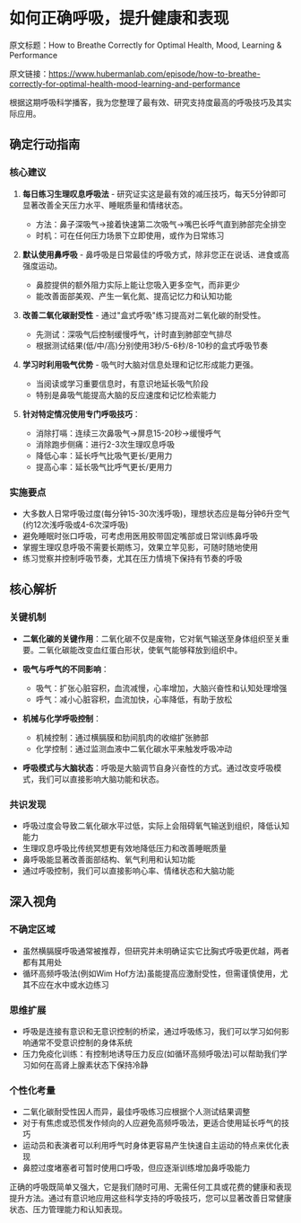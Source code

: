 # 如何正确呼吸，提升健康和表现

原文标题：How to Breathe Correctly for Optimal Health, Mood, Learning & Performance

原文链接：https://www.hubermanlab.com/episode/how-to-breathe-correctly-for-optimal-health-mood-learning-and-performance

<YouTube videoId="x4m_PdFbu-s" />

根据这期呼吸科学播客，我为您整理了最有效、研究支持度最高的呼吸技巧及其实际应用。

## 确定行动指南

### 核心建议
1. **每日练习生理叹息呼吸法** - 研究证实这是最有效的减压技巧，每天5分钟即可显著改善全天压力水平、睡眠质量和情绪状态。
   - 方法：鼻子深吸气→接着快速第二次吸气→嘴巴长呼气直到肺部完全排空
   - 时机：可在任何压力场景下立即使用，或作为日常练习

2. **默认使用鼻呼吸** - 鼻呼吸是日常最佳的呼吸方式，除非您正在说话、进食或高强度运动。
   - 鼻腔提供的额外阻力实际上能让您吸入更多空气，而非更少
   - 能改善面部美观、产生一氧化氮、提高记忆力和认知功能

3. **改善二氧化碳耐受性** - 通过"盒式呼吸"练习提高对二氧化碳的耐受性。
   - 先测试：深吸气后控制缓慢呼气，计时直到肺部空气排尽
   - 根据测试结果(低/中/高)分别使用3秒/5-6秒/8-10秒的盒式呼吸节奏

4. **学习时利用吸气优势** - 吸气时大脑对信息处理和记忆形成能力更强。
   - 当阅读或学习重要信息时，有意识地延长吸气阶段
   - 特别是鼻吸气能提高大脑的反应速度和记忆检索能力

5. **针对特定情况使用专门呼吸技巧**：
   - 消除打嗝：连续三次鼻吸气→屏息15-20秒→缓慢呼气
   - 消除跑步侧痛：进行2-3次生理叹息呼吸
   - 降低心率：延长呼气比吸气更长/更用力
   - 提高心率：延长吸气比呼气更长/更用力

### 实施要点
- 大多数人日常呼吸过度(每分钟15-30次浅呼吸)，理想状态应是每分钟6升空气(约12次浅呼吸或4-6次深呼吸)
- 避免睡眠时张口呼吸，可考虑用医用胶带固定嘴部或日常训练鼻呼吸
- 掌握生理叹息呼吸不需要长期练习，效果立竿见影，可随时随地使用
- 练习觉察并控制呼吸节奏，尤其在压力情境下保持有节奏的呼吸

## 核心解析

### 关键机制
- **二氧化碳的关键作用**：二氧化碳不仅是废物，它对氧气输送至身体组织至关重要。二氧化碳能改变血红蛋白形状，使氧气能够释放到组织中。
  
- **吸气与呼气的不同影响**：
  - 吸气：扩张心脏容积，血流减慢，心率增加，大脑兴奋性和认知处理增强
  - 呼气：减小心脏容积，血流加快，心率降低，有助于放松

- **机械与化学呼吸控制**：
  - 机械控制：通过横膈膜和肋间肌肉的收缩扩张肺部
  - 化学控制：通过监测血液中二氧化碳水平来触发呼吸冲动
  
- **呼吸模式与大脑状态**：呼吸是大脑调节自身兴奋性的方式。通过改变呼吸模式，我们可以直接影响大脑功能和状态。

### 共识发现
- 呼吸过度会导致二氧化碳水平过低，实际上会阻碍氧气输送到组织，降低认知能力
- 生理叹息呼吸比传统冥想更有效地降低压力和改善睡眠质量
- 鼻呼吸能显著改善面部结构、氧气利用和认知功能
- 通过呼吸控制，我们可以直接影响心率、情绪状态和大脑功能

## 深入视角

### 不确定区域
- 虽然横膈膜呼吸通常被推荐，但研究并未明确证实它比胸式呼吸更优越，两者都有其用处
- 循环高频呼吸法(例如Wim Hof方法)虽能提高应激耐受性，但需谨慎使用，尤其不应在水中或水边练习

### 思维扩展
- 呼吸是连接有意识和无意识控制的桥梁，通过呼吸练习，我们可以学习如何影响通常不受意识控制的身体系统
- 压力免疫化训练：有控制地诱导压力反应(如循环高频呼吸法)可以帮助我们学习如何在高肾上腺素状态下保持冷静

### 个性化考量
- 二氧化碳耐受性因人而异，最佳呼吸练习应根据个人测试结果调整
- 对于有焦虑或恐慌发作倾向的人应避免高频呼吸法，更适合使用延长呼气的技巧
- 运动员和表演者可以利用呼气时身体更容易产生快速自主运动的特点来优化表现
- 鼻腔过度堵塞者可暂时使用口呼吸，但应逐渐训练增加鼻呼吸能力

正确的呼吸既简单又强大，它是我们随时可用、无需任何工具或花费的健康和表现提升方法。通过有意识地应用这些科学支持的呼吸技巧，您可以显著改善日常健康状态、压力管理能力和认知表现。
